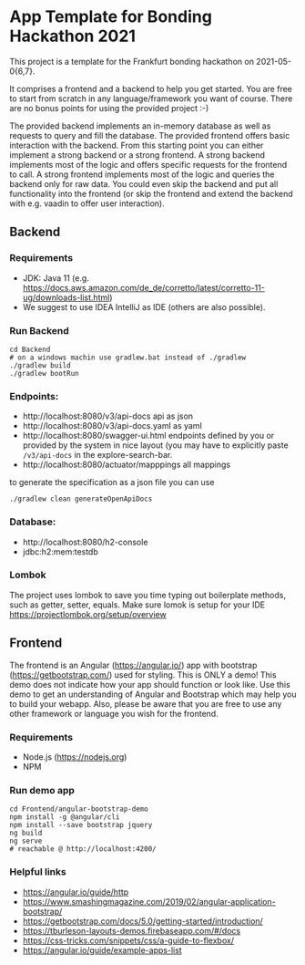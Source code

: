 # App Template for Bonding Hackathon 2021

This project is a template for the Frankfurt bonding hackathon on 2021-05-0{6,7}.

It comprises a frontend and a backend to help you get started.
You are free to start from scratch in any language/framework you want of course.
There are no bonus points for using the provided project :-)

The provided backend implements an in-memory database as well as requests to query and fill the database.
The provided frontend offers basic interaction with the backend.
From this starting point you can either implement a strong backend or a strong frontend.
A strong backend implements most of the logic and offers specific requests for the frontend to call.
A strong frontend implements most of the logic and queries the backend only for raw data.
You could even skip the backend and put all functionality into the frontend (or skip the frontend and extend the backend with e.g. vaadin to offer user interaction).


## Backend

### Requirements
  -   JDK: Java 11 (e.g. https://docs.aws.amazon.com/de_de/corretto/latest/corretto-11-ug/downloads-list.html)
  -   We suggest to use IDEA IntelliJ as IDE (others are also possible).

### Run Backend

    cd Backend
    # on a windows machin use gradlew.bat instead of ./gradlew
    ./gradlew build
    ./gradlew bootRun

### Endpoints:

  -   http://localhost:8080/v3/api-docs api as json
  -   http://localhost:8080/v3/api-docs.yaml as yaml
  -   http://localhost:8080/swagger-ui.html     endpoints defined by you or provided by the system in nice layout (you may have to explicitly paste `/v3/api-docs` in the explore-search-bar.
  -   http://localhost:8080/actuator/mapppings  all mappings
    
  to generate the specification as a json file you can use
  
    ./gradlew clean generateOpenApiDocs

### Database:
  -   http://localhost:8080/h2-console
  -   jdbc:h2:mem:testdb

### Lombok
  
  The project uses lombok to save you time typing out boilerplate methods, such as getter, setter, equals. 
  Make sure lomok is setup for your IDE https://projectlombok.org/setup/overview

## Frontend
The frontend is an Angular (https://angular.io/) app with bootstrap (https://getbootstrap.com/) used 
for styling.
This is ONLY a demo! This demo does not indicate how your app should function or look like. Use this demo
to get an understanding of Angular and Bootstrap which may help you to build your webapp. Also, please be aware that you are free to use any other framework or language you wish for the frontend. 

### Requirements
  -   Node.js  (https://nodejs.org)
  -   NPM 
### Run demo app
    cd Frontend/angular-bootstrap-demo
    npm install -g @angular/cli
    npm install --save bootstrap jquery
    ng build
    ng serve
    # reachable @ http://localhost:4200/
### Helpful links
  -   https://angular.io/guide/http
  -   https://www.smashingmagazine.com/2019/02/angular-application-bootstrap/
  -   https://getbootstrap.com/docs/5.0/getting-started/introduction/
  -   https://tburleson-layouts-demos.firebaseapp.com/#/docs
  -   https://css-tricks.com/snippets/css/a-guide-to-flexbox/
  -   https://angular.io/guide/example-apps-list